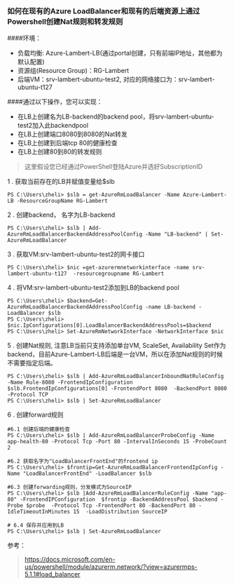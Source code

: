 ﻿

### 如何在现有的Azure LoadBalancer和现有的后端资源上通过Powershell创建Nat规则和转发规则

####环境：
* 负载均衡:  Azure-Lambert-LB(通过portal创建，只有前端IP地址，其他都为默认配置)
* 资源组(Resource Group)：RG-Lambert
* 后端VM：srv-lambert-ubuntu-test2, 对应的网络接口为：srv-lambert-ubuntu-t127 

####通过以下操作，您可以实现：
* 在LB上创建名为LB-backend的backend pool，将srv-lambert-ubuntu-test2加入此backendpool
* 在LB上创建端口8080到8080的Nat转发
* 在LB上创建到后端tcp 80的健康检查
* 在LB上创建80到80的转发规则

> 这里假设您已经通过PowerShell登陆Azure并选好SubscriptionID

1 . 获取当前存在的LB并赋值变量给$slb
```
PS C:\Users\zheli> $slb = get-AzureRmLoadBalancer -Name Azure-Lambert-LB -ResourceGroupName RG-Lambert
```

2 . 创建backend， 名字为LB-backend
```
PS C:\Users\zheli> $slb | Add-AzureRmLoadBalancerBackendAddressPoolConfig -Name "LB-backend" | Set-AzureRmLoadBalancer
```

3 . 获取VM:srv-lambert-ubuntu-test2的网卡接口
```
PS C:\Users\zheli> $nic =get-azurermnetworkinterface -name srv-lambert-ubuntu-t127  -resourcegroupname RG-Lambert
```  

4 . 将VM:srv-lambert-ubuntu-test2添加到LB的backend pool
```
PS C:\Users\zheli> $backend=Get-AzureRmLoadBalancerBackendAddressPoolConfig -name LB-backend -LoadBalancer $slb
PS C:\Users\zheli> $nic.IpConfigurations[0].LoadBalancerBackendAddressPools=$backend
PS C:\Users\zheli> Set-AzureRmNetworkInterface -NetworkInterface $nic
```
5 . 创建Nat规则, 注意LB当前只支持添加单台VM, ScaleSet, Availability Set作为backend，目前Azure-Lambert-LB后端是一台VM，所以在添加Nat规则的时候不需要指定后端。
```
PS C:\Users\zheli> $slb | Add-AzureRmLoadBalancerInboundNatRuleConfig -Name Rule-8080 -FrontendIpConfiguration $slb.FrontendIpConfigurations[0] -FrontendPort 8080  -BackendPort 8080 -Protocol TCP
PS C:\Users\zheli> $slb | Set-AzureRmLoadBalancer
```

6 . 创建forward规则
```
#6.1 创建后端的健康检查
PS C:\Users\zheli> $slb | Add-AzureRmLoadBalancerProbeConfig -Name app-health-80 -Protocol Tcp -Port 80 -IntervalInSeconds 15 -ProbeCount 2

#6.2 获取名字为"LoadBalancerFrontEnd"的frontend ip
PS C:\Users\zheli> $frontip=Get-AzureRmLoadBalancerFrontendIpConfig -Name "LoadBalancerFrontEnd" -LoadBalancer $slb

#6.3 创建forwarding规则，分发模式为SourceIP
PS C:\Users\zheli> $slb |Add-AzureRmLoadBalancerRuleConfig -Name "app-80" -FrontendIPConfiguration  $frontip -BackendAddressPool $backend -Probe $probe  -Protocol Tcp -FrontendPort 80 -BackendPort 80 -IdleTimeoutInMinutes 15  -LoadDistribution SourceIP

# 6.4 保存并应用到LB
PS C:\Users\zheli> $slb | Set-AzureRmLoadBalancer
```


参考：
>https://docs.microsoft.com/en-us/powershell/module/azurerm.network/?view=azurermps-5.1.1#load_balancer
